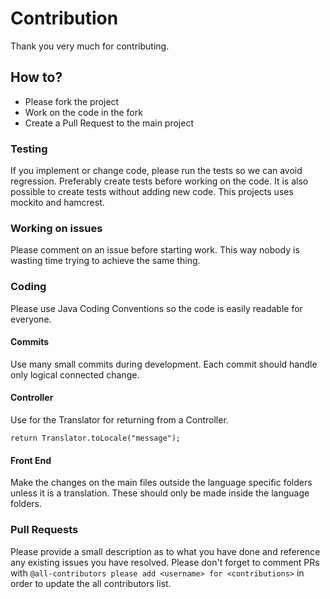 # Contribution

Thank you very much for contributing.

## How to?

* Please fork the project
* Work on the code in the fork
* Create a Pull Request to the main project

### Testing

If you implement or change code, please run the tests so we can avoid regression. Preferably create tests before working on the code. It is also possible to create tests without adding new code.
This projects uses mockito and hamcrest.

### Working on issues

Please comment on an issue before starting work. This way nobody is wasting time trying to achieve the same thing.

### Coding

Please use Java Coding Conventions so the code is easily readable for everyone.

#### Commits

Use many small commits during development. Each commit should handle only logical connected change.

#### Controller

Use for the Translator for returning from a Controller.

```
return Translator.toLocale("message");
```

#### Front End

Make the changes on the main files outside the language specific folders unless it is a translation. These should only be made inside the language folders.


### Pull Requests

Please provide a small description as to what you have done and reference any  existing issues you have resolved.
Please don't forget to comment PRs with `@all-contributors please add <username> for <contributions>` in order to update the all contributors list.
